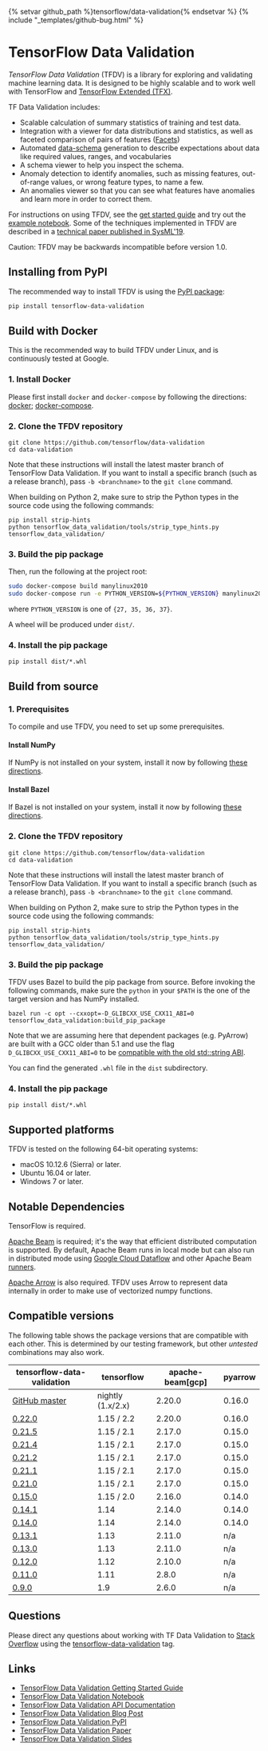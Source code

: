 
{% setvar github_path %}tensorflow/data-validation{% endsetvar %}
{% include "_templates/github-bug.html" %}

# TensorFlow Data Validation

*TensorFlow Data Validation* (TFDV) is a library for exploring and validating
machine learning data. It is designed to be highly scalable
and to work well with TensorFlow and [TensorFlow Extended (TFX)](https://www.tensorflow.org/tfx).

TF Data Validation includes:

*    Scalable calculation of summary statistics of training and test data.
*    Integration with a viewer for data distributions and statistics, as well
     as faceted comparison of pairs of features ([Facets](https://github.com/PAIR-code/facets))
*    Automated [data-schema](https://github.com/tensorflow/metadata/blob/master/tensorflow_metadata/proto/v0/schema.proto)
     generation to describe expectations about data
     like required values, ranges, and vocabularies
*    A schema viewer to help you inspect the schema.
*    Anomaly detection to identify anomalies, such as missing features,
     out-of-range values, or wrong feature types, to name a few.
*    An anomalies viewer so that you can see what features have anomalies and
     learn more in order to correct them.

For instructions on using TFDV, see the
[get started guide](https://github.com/tensorflow/data-validation/blob/master/g3doc/get_started.md)
and try out the
[example notebook](https://colab.research.google.com/github/tensorflow/tfx/blob/master/docs/tutorials/data_validation/tfdv_basic.ipynb).
Some of the techniques implemented in TFDV are described in a
[technical paper published in SysML'19](https://mlsys.org/Conferences/2019/doc/2019/167.pdf).

Caution: TFDV may be backwards incompatible before version 1.0.

## Installing from PyPI

The recommended way to install TFDV is using the
[PyPI package](https://pypi.org/project/tensorflow-data-validation/):

```bash
pip install tensorflow-data-validation
```

## Build with Docker

This is the recommended way to build TFDV under Linux, and is continuously
tested at Google.

### 1. Install Docker

Please first install `docker` and `docker-compose` by following the directions:
[docker](https://docs.docker.com/install/);
[docker-compose](https://docs.docker.com/compose/install/).

### 2. Clone the TFDV repository

```shell
git clone https://github.com/tensorflow/data-validation
cd data-validation
```

Note that these instructions will install the latest master branch of TensorFlow
Data Validation. If you want to install a specific branch (such as a release
branch), pass `-b <branchname>` to the `git clone` command.

When building on Python 2, make sure to strip the Python types in the source
code using the following commands:

```shell
pip install strip-hints
python tensorflow_data_validation/tools/strip_type_hints.py tensorflow_data_validation/
```
### 3. Build the pip package

Then, run the following at the project root:

```bash
sudo docker-compose build manylinux2010
sudo docker-compose run -e PYTHON_VERSION=${PYTHON_VERSION} manylinux2010
```
where `PYTHON_VERSION` is one of `{27, 35, 36, 37}`.

A wheel will be produced under `dist/`.

### 4. Install the pip package

```shell
pip install dist/*.whl
```

## Build from source

### 1. Prerequisites

To compile and use TFDV, you need to set up some prerequisites.

#### Install NumPy

If NumPy is not installed on your system, install it now by following [these
directions](https://www.scipy.org/scipylib/download.html).

#### Install Bazel

If Bazel is not installed on your system, install it now by following [these
directions](https://bazel.build/versions/master/docs/install.html).

### 2. Clone the TFDV repository

```shell
git clone https://github.com/tensorflow/data-validation
cd data-validation
```

Note that these instructions will install the latest master branch of TensorFlow
Data Validation. If you want to install a specific branch (such as a release branch),
pass `-b <branchname>` to the `git clone` command.

When building on Python 2, make sure to strip the Python types in the source
code using the following commands:

```shell
pip install strip-hints
python tensorflow_data_validation/tools/strip_type_hints.py tensorflow_data_validation/
```

### 3. Build the pip package

TFDV uses Bazel to build the pip package from source. Before invoking the
following commands, make sure the `python` in your `$PATH` is the one of the
target version and has NumPy installed.

```shell
bazel run -c opt --cxxopt=-D_GLIBCXX_USE_CXX11_ABI=0 tensorflow_data_validation:build_pip_package
```

Note that we are assuming here that dependent packages (e.g. PyArrow) are built
with a GCC older than 5.1 and use the flag `D_GLIBCXX_USE_CXX11_ABI=0` to be
[compatible with the old std::string ABI](https://gcc.gnu.org/onlinedocs/libstdc++/manual/using_dual_abi.html).

You can find the generated `.whl` file in the `dist` subdirectory.

### 4. Install the pip package

```shell
pip install dist/*.whl
```

## Supported platforms

TFDV is tested on the following 64-bit operating systems:

  * macOS 10.12.6 (Sierra) or later.
  * Ubuntu 16.04 or later.
  * Windows 7 or later.

## Notable Dependencies

TensorFlow is required.

[Apache Beam](https://beam.apache.org/) is required; it's the way that efficient
distributed computation is supported. By default, Apache Beam runs in local
mode but can also run in distributed mode using
[Google Cloud Dataflow](https://cloud.google.com/dataflow/) and other Apache
Beam
[runners](https://beam.apache.org/documentation/runners/capability-matrix/).

[Apache Arrow](https://arrow.apache.org/) is also required. TFDV uses Arrow to
represent data internally in order to make use of vectorized numpy functions.

## Compatible versions

The following table shows the  package versions that are
compatible with each other. This is determined by our testing framework, but
other *untested* combinations may also work.

tensorflow-data-validation                                                            | tensorflow        | apache-beam[gcp] | pyarrow
------------------------------------------------------------------------------------- | ----------------- | ---------------- | -------
[GitHub master](https://github.com/tensorflow/data-validation/blob/master/RELEASE.md) | nightly (1.x/2.x) | 2.20.0           | 0.16.0
[0.22.0](https://github.com/tensorflow/data-validation/blob/v0.22.0/RELEASE.md)       | 1.15 / 2.2        | 2.20.0           | 0.16.0
[0.21.5](https://github.com/tensorflow/data-validation/blob/v0.21.5/RELEASE.md)       | 1.15 / 2.1        | 2.17.0           | 0.15.0
[0.21.4](https://github.com/tensorflow/data-validation/blob/v0.21.4/RELEASE.md)       | 1.15 / 2.1        | 2.17.0           | 0.15.0
[0.21.2](https://github.com/tensorflow/data-validation/blob/v0.21.2/RELEASE.md)       | 1.15 / 2.1        | 2.17.0           | 0.15.0
[0.21.1](https://github.com/tensorflow/data-validation/blob/v0.21.1/RELEASE.md)       | 1.15 / 2.1        | 2.17.0           | 0.15.0
[0.21.0](https://github.com/tensorflow/data-validation/blob/v0.21.0/RELEASE.md)       | 1.15 / 2.1        | 2.17.0           | 0.15.0
[0.15.0](https://github.com/tensorflow/data-validation/blob/v0.15.0/RELEASE.md)       | 1.15 / 2.0        | 2.16.0           | 0.14.0
[0.14.1](https://github.com/tensorflow/data-validation/blob/v0.14.1/RELEASE.md)       | 1.14              | 2.14.0           | 0.14.0
[0.14.0](https://github.com/tensorflow/data-validation/blob/v0.14.0/RELEASE.md)       | 1.14              | 2.14.0           | 0.14.0
[0.13.1](https://github.com/tensorflow/data-validation/blob/v0.13.1/RELEASE.md)       | 1.13              | 2.11.0           | n/a
[0.13.0](https://github.com/tensorflow/data-validation/blob/v0.13.0/RELEASE.md)       | 1.13              | 2.11.0           | n/a
[0.12.0](https://github.com/tensorflow/data-validation/blob/v0.12.0/RELEASE.md)       | 1.12              | 2.10.0           | n/a
[0.11.0](https://github.com/tensorflow/data-validation/blob/v0.11.0/RELEASE.md)       | 1.11              | 2.8.0            | n/a
[0.9.0](https://github.com/tensorflow/data-validation/blob/v0.9.0/RELEASE.md)         | 1.9               | 2.6.0            | n/a

## Questions

Please direct any questions about working with TF Data Validation to
[Stack Overflow](https://stackoverflow.com) using the
[tensorflow-data-validation](https://stackoverflow.com/questions/tagged/tensorflow-data-validation)
tag.

## Links

*   [TensorFlow Data Validation Getting Started Guide](https://www.tensorflow.org/tfx/data_validation/get_started)
*   [TensorFlow Data Validation Notebook](https://colab.research.google.com/github/tensorflow/tfx/blob/master/docs/tutorials/data_validation/tfdv_basic.ipynb)
*   [TensorFlow Data Validation API Documentation](https://www.tensorflow.org/tfx/data_validation/api_docs/python/tfdv)
*   [TensorFlow Data Validation Blog Post](https://medium.com/tensorflow/introducing-tensorflow-data-validation-data-understanding-validation-and-monitoring-at-scale-d38e3952c2f0)
*   [TensorFlow Data Validation PyPI](https://pypi.org/project/tensorflow-data-validation/)
*   [TensorFlow Data Validation Paper](https://www.sysml.cc/doc/2019/167.pdf)
*   [TensorFlow Data Validation Slides](https://conf.slac.stanford.edu/xldb2018/sites/xldb2018.conf.slac.stanford.edu/files/Tues_09.45_NeoklisPolyzotis_Data%20Analysis%20and%20Validation%20\(1\).pdf)
